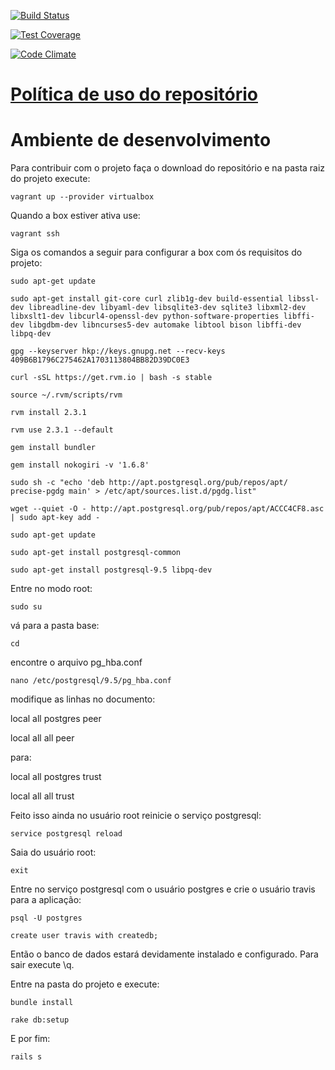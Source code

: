 [![Build Status](https://travis-ci.org/fga-gpp-mds/2016.2-Jardim-Botanico-Web.svg?branch=development)](https://travis-ci.org/fga-gpp-mds/2016.2-Jardim-Botanico-Web)

[![Test Coverage](https://codeclimate.com/github/fga-gpp-mds/2016.2-Jardim-Botanico-Web/badges/coverage.svg)](https://codeclimate.com/github/fga-gpp-mds/2016.2-Jardim-Botanico-Web/coverage)

[![Code Climate](https://codeclimate.com/github/fga-gpp-mds/2016.2-Jardim-Botanico-Web/badges/gpa.svg)](https://codeclimate.com/github/fga-gpp-mds/2016.2-Jardim-Botanico-Web)

# [Política de uso do repositório](https://github.com/fga-gpp-mds/2016.2-Time06-Jardim-Botanico-Web/wiki/Pol%C3%ADtica-de-uso-do-repositório)

# Ambiente de desenvolvimento

Para contribuir com o projeto faça o download do repositório e na pasta raiz do projeto execute:

`vagrant up --provider virtualbox`

Quando a box estiver ativa use:

`vagrant ssh`

Siga os comandos a seguir para configurar a box com ós requisitos do projeto:

`sudo apt-get update`

`sudo apt-get install git-core curl zlib1g-dev build-essential libssl-dev libreadline-dev libyaml-dev libsqlite3-dev sqlite3 libxml2-dev libxslt1-dev libcurl4-openssl-dev python-software-properties libffi-dev libgdbm-dev libncurses5-dev automake libtool bison libffi-dev libpq-dev`

`gpg --keyserver hkp://keys.gnupg.net --recv-keys 409B6B1796C275462A1703113804BB82D39DC0E3`

`curl -sSL https://get.rvm.io | bash -s stable`

`source ~/.rvm/scripts/rvm`

`rvm install 2.3.1`

`rvm use 2.3.1 --default`

`gem install bundler`

`gem install nokogiri -v '1.6.8'`

`sudo sh -c "echo 'deb http://apt.postgresql.org/pub/repos/apt/ precise-pgdg main' > /etc/apt/sources.list.d/pgdg.list"`

`wget --quiet -O - http://apt.postgresql.org/pub/repos/apt/ACCC4CF8.asc | sudo apt-key add -`

`sudo apt-get update`

`sudo apt-get install postgresql-common`

`sudo apt-get install postgresql-9.5 libpq-dev`

Entre no modo root:

`sudo su`

vá para a pasta base:

`cd`

encontre o arquivo pg_hba.conf

`nano /etc/postgresql/9.5/pg_hba.conf`

modifique as linhas no documento:

local	all	postgres	peer

local	all	all	peer

para: 

local	all	postgres	trust

local	all	all	trust

Feito isso ainda no usuário root reinicie o serviço postgresql:

`service postgresql reload`

Saia do usuário root:

`exit`

Entre no serviço postgresql com o usuário postgres e crie o usuário travis para a aplicação:

`psql -U postgres`

`create user travis with createdb;`

Então o banco de dados estará devidamente instalado e configurado. Para sair execute \q.

Entre na pasta do projeto e execute:

`bundle install`

`rake db:setup`

E por fim:

`rails s`